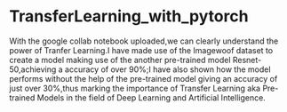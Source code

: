 # TransferLearning_with_pytorch
With the google collab notebook uploaded,we can clearly understand the power of Tranfer Learning.I have made use of the Imagewoof dataset to create a model making use of the another pre-trained model Resnet-50,achieving a accuracy of over 90%;I have also shown how the model performs without the help of the pre-trained model giving an accuracy of just over 30%,thus marking the importance of Transfer Learning aka Pre-trained Models in the field of Deep Learning and Artificial Intelligence.  
